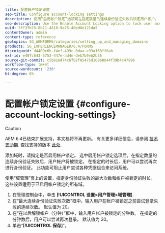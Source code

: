 ```yaml
---
title: 配置帐户锁定设置
seo-title: Configure account-locking settings
description: 使用“启用帐户锁定”选项可在指定数量的连续身份验证失败后锁定用户帐户。
seo-description: Use the Enable Account Locking option to lock user accounts after a specified number of consecutive authentication failures.
uuid: 5ff3fb76-8b11-4818-9a75-40ed8e121da5
contentOwner: admin
content-type: reference
geptopics: SG_AEMFORMS/categories/setting_up_and_managing_domains
products: SG_EXPERIENCEMANAGER/6.4/FORMS
discoiquuid: d4409c6b-f4ef-499c-8daa-e93a163ff8ab
exl-id: e407c643-5753-447e-ad4e-deb7b9eb2b55
source-git-commit: c5b816d74c6f02f85476d16868844f39b4c47996
workflow-type: tm+mt
source-wordcount: '230'
ht-degree: 6%

---
```


# 配置帐户锁定设置 {#configure-account-locking-settings}

>[!CAUTION]
>
>AEM 6.4已结束扩展支持，本文档将不再更新。 有关更多详细信息，请参阅 [技术支助期](https://helpx.adobe.com/cn/support/programs/eol-matrix.html). 查找支持的版本 [此处](https://experienceleague.adobe.com/docs/).

添加域时，请指定是否启用帐户锁定。 选中启用帐户锁定选项后，在指定数量的连续身份验证失败后，用户帐户将被锁定。 在指定的时长后，用户可以尝试再次进行身份验证。 此功能可阻止用户尝试各种凭据组合来访问系统。

使用“域管理”页上的设置，指定身份验证失败的最大次数和帐户被锁定的时长。 这些设置适用于已启用帐户锁定的所有域。

1. 在管理控制台中，单击 **[!UICONTROL 设置>用户管理>域管理]**.
1. 在“最大连续身份验证失败次数”框中，输入用户在帐户被锁定之前尝试登录失败的连续次数。 默认值为 20。
1. 在“在以后解锁帐户（分钟）”框中，输入用户帐户被锁定的分钟数。 在指定的分钟数后，用户可以尝试再次登录。 默认值为 30。
1. 单击“**[!UICONTROL 保存]**”。
